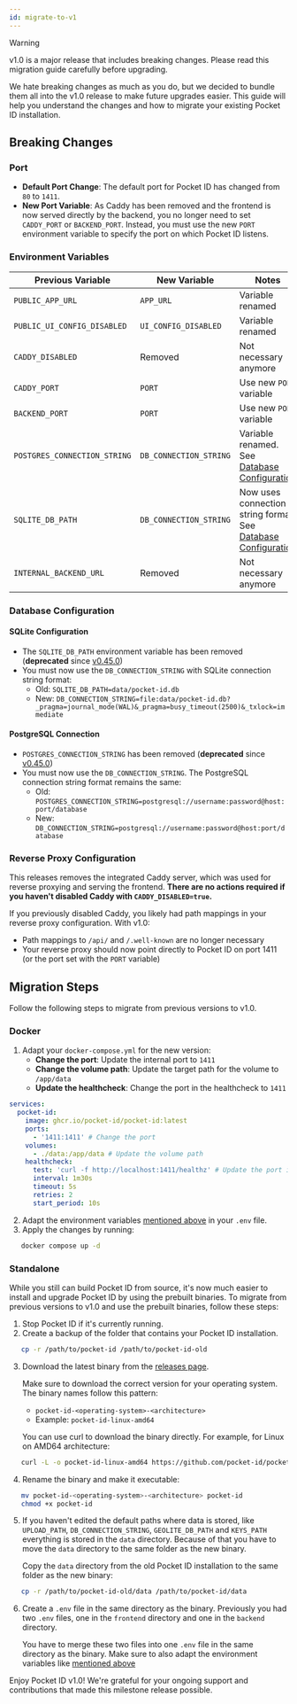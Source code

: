 ```yaml
---
id: migrate-to-v1
---
```


> [!WARNING]
> v1.0 is a major release that includes breaking changes. Please read this migration guide carefully before upgrading.

We hate breaking changes as much as you do, but we decided to bundle them all into the v1.0 release to make future upgrades easier. This guide will help you understand the changes and how to migrate your existing Pocket ID installation.

## Breaking Changes

### Port

- **Default Port Change**: The default port for Pocket ID has changed from `80` to `1411`.
- **New Port Variable**: As Caddy has been removed and the frontend is now served directly by the backend, you no longer need to set `CADDY_PORT` or `BACKEND_PORT`. Instead, you must use the new `PORT` environment variable to specify the port on which Pocket ID listens.

### Environment Variables

| Previous Variable            | New Variable           | Notes                                                                                    |
| ---------------------------- | ---------------------- | ---------------------------------------------------------------------------------------- |
| `PUBLIC_APP_URL`             | `APP_URL`              | Variable renamed                                                                         |
| `PUBLIC_UI_CONFIG_DISABLED`  | `UI_CONFIG_DISABLED`   | Variable renamed                                                                         |
| `CADDY_DISABLED`             | Removed                | Not necessary anymore                                                                    |
| `CADDY_PORT`                 | `PORT`                 | Use new `PORT` variable                                                                  |
| `BACKEND_PORT`               | `PORT`                 | Use new `PORT` variable                                                                  |
| `POSTGRES_CONNECTION_STRING` | `DB_CONNECTION_STRING` | Variable renamed. See [Database Configuration](#database-configuration)                  |
| `SQLITE_DB_PATH`             | `DB_CONNECTION_STRING` | Now uses connection string format. See [Database Configuration](#database-configuration) |
| `INTERNAL_BACKEND_URL`       | Removed                | Not necessary anymore                                                                    |

### Database Configuration

#### SQLite Configuration

- The `SQLITE_DB_PATH` environment variable has been removed (**deprecated** since [v0.45.0](https://github.com/pocket-id/pocket-id/releases/tag/v0.45.0))
- You must now use the `DB_CONNECTION_STRING` with SQLite connection string format:
  - Old: `SQLITE_DB_PATH=data/pocket-id.db`
  - New: `DB_CONNECTION_STRING=file:data/pocket-id.db?_pragma=journal_mode(WAL)&_pragma=busy_timeout(2500)&_txlock=immediate`

#### PostgreSQL Connection

- `POSTGRES_CONNECTION_STRING` has been removed (**deprecated** since [v0.45.0](https://github.com/pocket-id/pocket-id/releases/tag/v0.45.0))
- You must now use the `DB_CONNECTION_STRING`. The PostgreSQL connection string format remains the same:
  - Old: `POSTGRES_CONNECTION_STRING=postgresql://username:password@host:port/database`
  - New: `DB_CONNECTION_STRING=postgresql://username:password@host:port/database`

### Reverse Proxy Configuration

This releases removes the integrated Caddy server, which was used for reverse proxying and serving the frontend. **There are no actions required if you haven't disabled Caddy with `CADDY_DISABLED=true`.**

If you previously disabled Caddy, you likely had path mappings in your reverse proxy configuration. With v1.0:

- Path mappings to `/api/` and `/.well-known` are no longer necessary
- Your reverse proxy should now point directly to Pocket ID on port 1411 (or the port set with the `PORT` variable)

## Migration Steps

Follow the following steps to migrate from previous versions to v1.0.

### Docker

1. Adapt your `docker-compose.yml` for the new version:
   - **Change the port**: Update the internal port to `1411`
   - **Change the volume path**: Update the target path for the volume to `/app/data`
   - **Update the healthcheck**: Change the port in the healthcheck to `1411`

```yaml
services:
  pocket-id:
    image: ghcr.io/pocket-id/pocket-id:latest
    ports:
      - '1411:1411' # Change the port
    volumes:
      - ./data:/app/data # Update the volume path
    healthcheck:
      test: 'curl -f http://localhost:1411/healthz' # Update the port in the healthcheck
      interval: 1m30s
      timeout: 5s
      retries: 2
      start_period: 10s
```

2. Adapt the environment variables [mentioned above](#environment-variables) in your `.env` file.
3. Apply the changes by running:

```bash
   docker compose up -d
```

### Standalone

While you still can build Pocket ID from source, it's now much easier to install and upgrade Pocket ID by using the prebuilt binaries.
To migrate from previous versions to v1.0 and use the prebuilt binaries, follow these steps:

1. Stop Pocket ID if it's currently running.
2. Create a backup of the folder that contains your Pocket ID installation.

```bash
   cp -r /path/to/pocket-id /path/to/pocket-id-old
```

3. Download the latest binary from the [releases page](https://github.com/pocket-id/pocket-id/releases/latest).

   Make sure to download the correct version for your operating system. The binary names follow this pattern:
   - `pocket-id-<operating-system>-<architecture>`
   - Example: `pocket-id-linux-amd64`

   You can use curl to download the binary directly. For example, for Linux on AMD64 architecture:

```bash
   curl -L -o pocket-id-linux-amd64 https://github.com/pocket-id/pocket-id/releases/latest/download/pocket-id-linux-amd64
```

4. Rename the binary and make it executable:

```bash
   mv pocket-id-<operating-system>-<architecture> pocket-id
   chmod +x pocket-id
```

5. If you haven't edited the default paths where data is stored, like `UPLOAD_PATH`, `DB_CONNECTION_STRING`, `GEOLITE_DB_PATH` and `KEYS_PATH` everything is stored in the `data` directory. Because of that you have to move the `data` directory to the same folder as the new binary.

   Copy the `data` directory from the old Pocket ID installation to the same folder as the new binary:

```bash
   cp -r /path/to/pocket-id-old/data /path/to/pocket-id/data
```

6. Create a `.env` file in the same directory as the binary. Previously you had two `.env` files, one in the `frontend` directory and one in the `backend` directory.

   You have to merge these two files into one `.env` file in the same directory as the binary. Make sure to also adapt the environment variables like [mentioned above](#environment-variables)

Enjoy Pocket ID v1.0! We're grateful for your ongoing support and contributions that made this milestone release possible.
